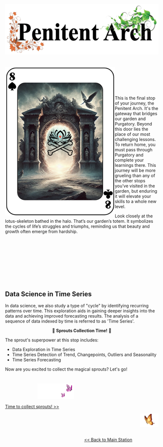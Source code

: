<p align="center">
<img src="https://github.com/lady-h-world/My_Garden/blob/main/images/Garden_Totem_images/title_penitent_arch.png" width="552" height="166" />
</p>

#

<p>
<img align="left" src="https://github.com/lady-h-world/My_Garden/blob/main/images/Garden_Totem_images/penitent_arch.png" width="361" height="489" />
<p>&nbsp;</p>
<p>&nbsp;</p>
<p>&nbsp;</p>

This is the final stop of your journey, the Penitent Arch. It's the gateway that bridges our garden and Purgatory. Beyond this door lies the place of our most challenging lessons. To return home, you must pass through Purgatory and complete your learnings there. This journey will be more grueling than any of the other stops you’ve visited in the garden, but enduring it will elevate your skills to a whole new level.

Look closely at the lotus-skeleton bathed in the halo. That’s our garden’s totem. It symbolizes the cycles of life’s struggles and triumphs, reminding us that beauty and growth often emerge from hardship.


</p>
<p>&nbsp;</p>
<p>&nbsp;</p>
<p>&nbsp;</p>
<p>&nbsp;</p>
<p>&nbsp;</p>


## Data Science in Time Series

In data science, we also study a type of "cycle" by identifying recurring patterns over time. This exploration aids in gaining deeper insights into the data and achieving improved forecasting results. The analysis of a sequence of data indexed by time is referred to as 'Time Series'.

<p align="center">🌱 <b>Sprouts Collection Time!</b> 🌱</p>

The sprout's superpower at this stop includes:

* Data Exploration in Time Series
* Time Series Detection of Trend, Changepoints, Outliers and Seasonality
* Time Series Forecasting

Now are you excited to collect the magical sprouts? Let's go!

#
<p align="left">
  &nbsp;&nbsp;&nbsp;&nbsp;&nbsp;&nbsp;&nbsp;&nbsp;&nbsp;&nbsp;&nbsp;&nbsp;&nbsp;&nbsp;&nbsp;&nbsp;&nbsp;&nbsp;&nbsp;&nbsp;&nbsp;&nbsp;&nbsp;&nbsp;&nbsp;&nbsp;
<img src="https://github.com/lady-h-world/My_Garden/blob/main/images/follow_us.png" width="120" height="50" />
</p>

[Time to collect sprouts! >>][1]

<p align="right">
<img src="https://github.com/lady-h-world/My_Garden/blob/main/images/going_back.png" width="60" height="44" />
</p>

&nbsp;&nbsp;&nbsp;&nbsp;&nbsp;&nbsp;&nbsp;&nbsp;&nbsp;&nbsp;&nbsp;&nbsp;&nbsp;&nbsp;&nbsp;&nbsp;&nbsp;&nbsp;&nbsp;&nbsp;&nbsp;&nbsp;&nbsp;&nbsp;&nbsp;&nbsp;&nbsp;&nbsp;&nbsp;&nbsp;&nbsp;&nbsp;&nbsp;&nbsp;&nbsp;&nbsp;&nbsp;&nbsp;&nbsp;&nbsp;&nbsp;&nbsp;&nbsp;&nbsp;&nbsp;&nbsp;&nbsp;&nbsp;&nbsp;&nbsp;&nbsp;&nbsp;&nbsp;&nbsp;&nbsp;&nbsp;&nbsp;&nbsp;&nbsp;&nbsp;&nbsp;&nbsp;&nbsp;&nbsp;&nbsp;&nbsp;&nbsp;&nbsp;&nbsp;&nbsp;&nbsp;&nbsp;&nbsp;&nbsp;&nbsp;&nbsp;&nbsp;&nbsp;&nbsp;&nbsp;&nbsp;&nbsp;&nbsp;&nbsp;&nbsp;&nbsp;&nbsp;&nbsp;&nbsp;&nbsp;&nbsp;&nbsp;&nbsp;&nbsp;&nbsp;&nbsp;&nbsp;&nbsp;&nbsp;&nbsp;&nbsp;&nbsp;&nbsp;&nbsp;&nbsp;&nbsp;&nbsp;&nbsp;&nbsp;&nbsp;&nbsp;&nbsp;&nbsp;&nbsp;&nbsp;&nbsp;&nbsp;&nbsp;&nbsp;&nbsp;&nbsp;&nbsp;&nbsp;&nbsp;&nbsp;&nbsp;&nbsp;&nbsp;&nbsp;&nbsp;&nbsp;&nbsp;&nbsp;&nbsp;&nbsp;&nbsp;&nbsp;&nbsp;&nbsp;&nbsp;&nbsp;&nbsp;&nbsp;&nbsp;&nbsp;&nbsp;&nbsp;&nbsp;&nbsp;&nbsp;&nbsp;&nbsp;&nbsp;&nbsp;&nbsp;&nbsp;&nbsp;&nbsp;&nbsp;&nbsp;&nbsp;&nbsp;&nbsp;&nbsp;&nbsp;&nbsp;&nbsp;&nbsp;&nbsp;&nbsp;&nbsp;&nbsp;&nbsp;&nbsp;&nbsp;&nbsp;&nbsp;&nbsp;&nbsp;&nbsp;&nbsp;&nbsp;&nbsp;&nbsp;&nbsp;&nbsp;&nbsp;&nbsp;&nbsp;&nbsp;&nbsp;&nbsp;&nbsp;&nbsp;[<< Back to Main Station][2]


[1]:https://github.com/lady-h-world/My_Garden/blob/main/reading_pages/YinYang/ts1.md
[2]:https://github.com/lady-h-world/My_Garden/blob/main/reading_pages/tour_guide.md#main-station-



